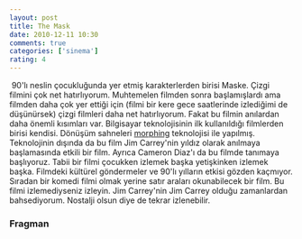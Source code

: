 ```yaml
---
layout: post
title: The Mask
date: 2010-12-11 10:30
comments: true
categories: ['sinema']
rating: 4
---
```

<img class="left" src="http://onurbaykal.com/uploads/2010/12/the-mask.jpg" alt=""/>
90'lı neslin çocukluğunda yer etmiş karakterlerden birisi Maske. Çizgi filmini çok net hatırlıyorum. Muhtemelen filmden sonra başlamışlardı ama filmden daha çok yer ettiği için (filmi bir kere gece saatlerinde izlediğimi de düşünürsek) çizgi filmleri daha net hatırlıyorum. Fakat bu filmin anılardan daha önemli kısımları var. Bilgisayar teknolojisinin ilk kullanıldığı filmlerden birisi kendisi. Dönüşüm sahneleri <a href="http://en.wikipedia.org/wiki/Morphing">morphing</a> teknolojisi ile yapılmış. Teknolojinin dışında da bu film Jim Carrey'nin yıldız olarak anılmaya başlamasında etkili bir film. Ayrıca Cameron Diaz'ı da bu filmde tanımaya başlıyoruz. Tabii bir filmi çocukken izlemek başka yetişkinken izlemek başka. Filmdeki kültürel göndermeler ve 90'lı yılların etkisi gözden kaçmıyor. Sıradan bir komedi filmi olmak yerine satır araları okunabilecek bir film. Bu filmi izlemediyseniz izleyin. Jim Carrey'nin Jim Carrey olduğu zamanlardan bahsediyorum. Nostalji olsun diye de tekrar izlenebilir.

<h3>Fragman</h3>
<object classid="clsid:d27cdb6e-ae6d-11cf-96b8-444553540000" width="560" height="340" codebase="http://download.macromedia.com/pub/shockwave/cabs/flash/swflash.cab#version=6,0,40,0"><param name="allowFullScreen" value="true" /><param name="allowscriptaccess" value="always" /><param name="src" value="http://www.youtube.com/v/H0xBiclGFH4?fs=1&amp;hl=en_US&amp;rel=0" /><param name="allowfullscreen" value="true" /><embed type="application/x-shockwave-flash" width="560" height="340" src="http://www.youtube.com/v/H0xBiclGFH4?fs=1&amp;hl=en_US&amp;rel=0" allowscriptaccess="always" allowfullscreen="true"></embed></object>
